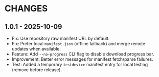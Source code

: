 # CHANGES

## 1.0.1 - 2025-10-09

- Fix: Use repository raw manifest URL by default.
- Fix: Prefer local `manifest.json` (offline fallback) and merge remote updates when available.
- Feature: Add `--no-progress` CLI flag to disable download progress bar.
- Improvement: Better error messages for manifest fetch/parse failures.
- Test: Added a temporary `testdevice` manifest entry for local testing (remove before release).
